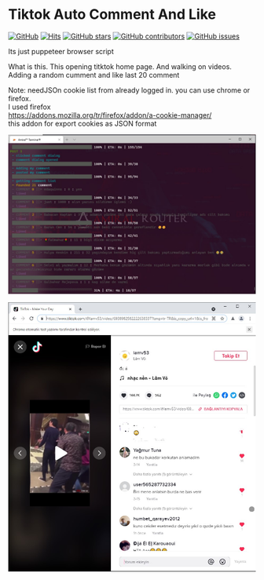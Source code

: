 # Tiktok Auto Comment And Like

[![GitHub](https://img.shields.io/badge/Author-Amiral%20Router-blue)]()
[![Hits](https://hits.seeyoufarm.com/api/count/incr/badge.svg?url=https%3A%2F%2Fgithub.com%2Fatiksoftware%2Ftiktok_auto_comment_and_like)]()
[![GitHub stars](https://img.shields.io/github/stars/atiksoftware/tiktok_auto_comment_and_like?color=brightgreen)]()
[![GitHub contributors](https://img.shields.io/github/contributors/atiksoftware/tiktok_auto_comment_and_like?color=brightgreen)]()
[![GitHub issues](https://img.shields.io/github/issues/atiksoftware/tiktok_auto_comment_and_like?color=blue)]()

Its just puppeteer browser script

What is this. This opening titktok home page. And walking on videos.  
Adding a random cumment and like last 20 comment

Note: needJSOn cookie list from already logged in. you can use chrome or firefox.  
I used firefox  
https://addons.mozilla.org/tr/firefox/addon/a-cookie-manager/  
this addon for export cookies as JSON format



[![Tiktok Auto Comment And Like Terminal](https://raw.githubusercontent.com/atiksoftware/tiktok_auto_comment_and_like/main/_screens/tiktok_auto_comment_and_like_terminal.jpg)]()

[![Tiktok Auto Comment And Like Puppeteer Browser](https://raw.githubusercontent.com/atiksoftware/tiktok_auto_comment_and_like/main/_screens/tiktok_auto_comment_and_like_puppeteer_browser.jpg)]()